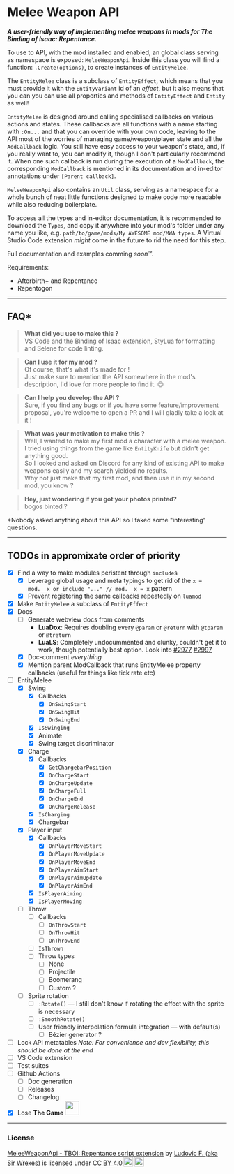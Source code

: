 # Melee Weapon API

***A user-friendly way of implementing melee weapons in mods for The Binding of Isaac: Repentance.***

To use to API, with the mod installed and enabled, an global class serving as namespace is exposed: `MeleeWeaponApi`.
Inside this class you will find a function: `.Create(options)`, to create instances of `EntityMelee`.

The `EntityMelee` class is a subclass of `EntityEffect`, which means that you must provide it with the `EntityVariant` id of an *effect*, but it also means that you can you can use all properties and methods of `EntityEffect` and `Entity` as well!

`EntityMelee` is designed around calling specialised callbacks on various actions and states.
These callbacks are all functions with a name starting with `:On...` and that you can override with your own code, leaving to the API most of the worries of managing game/weapon/player state and all the `AddCallback` logic.
You still have easy access to your weapon's state, and, if you really want to, you can modify it, though I don't particularly recommend it.
When one such callback is run during the execution of a `ModCallback`, the corresponding `ModCallback` is mentioned in its documentation and in-editor annotations under `[Parent callback]`.

`MeleeWeaponApi` also contains an `Util` class, serving as a namespace for a whole bunch of neat little functions designed to make code more readable while also reducing boilerplate.

To access all the types and in-editor documentation, it is recommended to download the `Types`, and copy it anywhere into your mod's folder under any name you like, e.g. `path/to/game/mods/My AWESOME mod/MWA types`. A Virtual Studio Code extension *might* come in the future to rid the need for this step.

Full documentation and examples comming *soon:tm:*.

Requirements:

- Afterbirth+ and Repentance
- Repentogon

---

## FAQ*

> **What did you use to make this ?**  
> VS Code and the Binding of Isaac extension, StyLua for formatting and Selene for code linting.  
<!--  -->
> **Can I use it for my mod ?**  
> Of course, that's what it's made for !  
> Just make sure to mention the API somewhere in the mod's description, I'd love for more people to find it. 😊  
<!--  -->
> **Can I help you develop the API ?**  
> Sure, if you find any bugs or if you have some feature/improvement proposal, you're welcome to open a PR and I will gladly take a look at it !  
<!--  -->
> **What was your motivation to make this ?**  
> Well, I wanted to make my first mod a character with a melee weapon. I tried using things from the game like `EntityKnife` but didn't get anything good.  
> So I looked and asked on Discord for any kind of existing API to make weapons easily and my search yielded no results.  
> Why not just make that my first mod, and then use it in my second mod, you know ?  
<!--  -->
> **Hey, just wondering if you got your photos printed?**  
> bogos binted ?  

*Nobody asked anything about this API so I faked some "interesting" questions.

---

## TODOs in appromixate order of priority

- [x] Find a way to make modules peristent through `include`s
  - [x] Leverage global usage and meta typings to get rid of the `x = mod.__x or include "..." // mod.__x = x` pattern
  - [x] Prevent registering the same callbacks repeatedly on `luamod`
- [x] Make `EntityMelee` a subclass of `EntityEffect`
- [x] Docs
  - [ ] Generate webview docs from comments
    - **LuaDox**: Requires doubling every `@param` or `@return` with `@tparam` or `@treturn`
    - **LuaLS**: Completely undocummented and clunky, couldn't get it to work, though potentially best option.
    Look into [#2977](https://github.com/LuaLS/lua-language-server/issues/2977) [#2997](https://github.com/LuaLS/lua-language-server/issues/2997)
  - [x] Doc-comment *everything*
  - [x] Mention parent ModCallback that runs EntityMelee property callbacks (useful for things like tick rate etc)
- [ ] EntityMelee
  - [x] Swing
    - [x] Callbacks
      - [x] `OnSwingStart`
      - [x] `OnSwingHit`
      - [x] `OnSwingEnd`
    - [x] `IsSwinging`
    - [x] Animate
    - [x] Swing target discriminator
  - [x] Charge
    - [x] Callbacks
      - [x] `GetChargebarPosition`
      - [x] `OnChargeStart`
      - [x] `OnChargeUpdate`
      - [x] `OnChargeFull`
      - [x] `OnChargeEnd`
      - [x] `OnChargeRelease`
    - [x] `IsCharging`
    - [x] Chargebar
  - [x] Player input
    - [x] Callbacks
      - [x] `OnPlayerMoveStart`
      - [x] `OnPlayerMoveUpdate`
      - [x] `OnPlayerMoveEnd`
      - [x] `OnPlayerAimStart`
      - [x] `OnPlayerAimUpdate`
      - [x] `OnPlayerAimEnd`
    - [x] `IsPlayerAiming`
    - [x] `IsPlayerMoving`
  - [ ] Throw
    - [ ] Callbacks
      - [ ] `OnThrowStart`
      - [ ] `OnThrowHit`
      - [ ] `OnThrowEnd`
    - [ ] `IsThrown`
    - [ ] Throw types
      - [ ] None
      - [ ] Projectile
      - [ ] Boomerang
      - [ ] Custom ?
  - [ ] Sprite rotation
    - [ ] `:Rotate()` — I still don't know if rotating the effect with the sprite is necessary
    - [ ] `:SmoothRotate()`
    - [ ] User friendly interpolation formula integration — with default(s)
      - [ ] Bézier generator ?
- [ ] Lock API metatables
  *Note: For convenience and dev flexibility, this should be done at the end*
- [ ] VS Code extension
- [ ] Test suites
- [ ] Github Actions
  - [ ] Doc generation
  - [ ] Releases
  - [ ] Changelog
- [x] Lose **The Game** <img src="https://media.tenor.com/mDQf_FmUMeQAAAAi/pokelawls-nooooo.gif" style="height:32px;"/>

---

### License

<!-- markdownlint-disable MD033 -->
 <p xmlns:cc="http://creativecommons.org/ns#" xmlns:dct="http://purl.org/dc/terms/"><a property="dct:title" rel="cc:attributionURL" href="https://github.com/Wrexie-s-TBOI-mods/MeleeWeaponApi">MeleeWeaponApi - TBOI: Repentance script extension</a> by <a rel="cc:attributionURL dct:creator" property="cc:attributionName" href="https://github.com/SirWrexes">Ludovic F. (aka Sir Wrexes)</a> is licensed under <a href="https://creativecommons.org/licenses/by/4.0/?ref=chooser-v1" target="_blank" rel="license noopener noreferrer" style="display:inline-block;">CC BY 4.0<img style="height:22px!important;margin-left:3px;vertical-align:text-bottom;" src="https://mirrors.creativecommons.org/presskit/icons/cc.svg?ref=chooser-v1" alt=""><img style="height:22px!important;margin-left:3px;vertical-align:text-bottom;" src="https://mirrors.creativecommons.org/presskit/icons/by.svg?ref=chooser-v1" alt=""></a></p>
